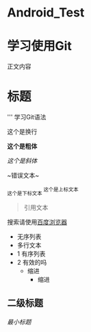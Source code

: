 # Android_Test
# 学习使用Git
  正文内容
# 标题
 '''
学习Git语法

这个是换行


**这个是粗体**

 *这个是斜体* 
 
 ~错误文本~
 
 <sub>
 这个是下标文本
 </sub>
 
 <sup>
 这个是上标文本
 </sup>
 
 >引用文本
 
 
 搜索请使用[百度浏览器](https://baidu.com)
 
 - 无序列表
- 多行文本
- 1 有序列表
- 2 有效的吗
  - 缩进
    - 缩进
## 二级标题
###### 最小标题
